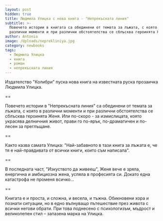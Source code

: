 ```yaml
---
layout: post
hidden: true
title: Людмила Улицка с нова книга - "Непрекъсната линия"
subtitle: >-
  Повечето истории в книгата са обединени от темата за лъжата, с която в
  различни моменти и при различни обстоятелства се сблъсква героинята Женя
author: Antonia
image: /Uploads/neprekliniya.jpg
category: newbooks
tags:
  - Людмила Улицка
  - книга
  - роман
  - непрекъсната линия
---
```

Издателство "Колибри" пуска нова книга на известната руска прозаичка Людмила Улицка.

\==

Повечето истории в "Непрекъсната линия" са обединени от темата за лъжата, с която в различни моменти и при различни обстоятелства се сблъсква героинята Женя. Или по-скоро - за измислицата, която украсява делничния живот, прави го по-ярък, по-драматичен и по-лесен за преглъщане. 

\==

Както казва самата Улицка: "Най-забавното в тази книга за лъжата е, че тя е най-правдивата от всички книги, които съм написала".

\==

В последната част, "Изкуството да живееш", Женя вече е зряла, енергична и амбициозна жена, успяла в професията си. Докато една катастрофа не променя всичко…

\==

Книгата е и проста, и сложна, и весела, и тъжна. Обикновени хора и познати ситуации, но в едно вълнуващо пътешествие през живота с всички негови обрати. При това поднесено с психологизъм, мъдрост и великолепен стил – запазена марка на Улицка.
